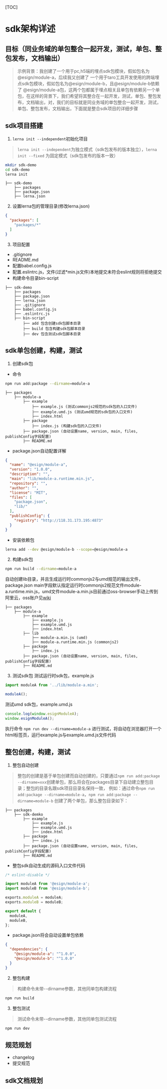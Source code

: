 [TOC]

# sdk架构详述
## 目标（同业务域的单包整合一起开发，测试，单包、整包发布，文档输出）
> 示例背景：我创建了一个用于pc,h5端的埋点sdk包模块，假如包名为@esign/module-a，后续我又创建了
一个用于taro工具开发使用的跨端埋点sdk包模块，假如包名为@esign/module-b，且@esign/module-b依赖了
@esign/module-a包，这两个包都属于埋点相关且单包有依赖另一个单包，在这样的背景下，我们希望将其整合在一起开发，测试，单包、整包发布，文档输出，对，我们的目标就是同业务域的单包整合一起开发，测试，单包、整包发布，文档输出，下面就是整合sdk项目的详细步骤

## sdk项目搭建
1. `lerna init --independent`初始化项目
> `lerna init --independent`为独立模式（sdk包发布的版本独立），`lerna init --fixed` 为固定模式（sdk包发布的版本一致）
```bash
mkdir sdk-demo
cd sdk-demo
lerna init
```
```
├── sdk-demo
    ├── packages
    ├── package.json
    ├── lerna.json
```

2. 设置lerna包的管理目录(修改lerna.json)
```json
{
  "packages": [
    "packages/*"
  ]
}
```

3. 项目配置
  - .gitignore
  - README.md
  - 配置babel.config.js
  - 配置.eslintrc.js，文件(过滤*min.js文件)本地提交未符合eslint规则将拒绝提交
  - 构建命令目录bin-script
```
├── sdk-demo
    ├── packages
    ├── package.json
    ├── lerna.json
    ├── .gitignore
    ├── babel.config.js
    ├── .eslintrc.js
    ├── bin-script
        ├── add 包含创建sdk包脚本目录
        ├── build 包含构建sdk包脚本目录
        ├── dev 包含测试sdk包脚本目录
```


## sdk单包创建，构建，测试

1. 创建sdk包
- 命令
```bash
npm run add:package --dirname=module-a
```
```
├── packages
    ├── module-a
        ├── example
            ├── example.js (测试commonjs2规范的sdk包的入口文件)
            ├── example.umd.js (测试umd规范的sdk包的入口文件)
            ├── index.html
        ├── package
            ├── index.js (构建sdk包的入口文件)
        ├── package.json (自动设置name, version, main, files, publishConfig字段配置)
        ├── README.md
```
- package.json自动配置详解
```json
{
  "name": "@esign/module-a",
  "version": "1.0.0",
  "description": "",
  "main": "lib/module-a.runtime.min.js",
  "repository": "",
  "author": "",
  "license": "MIT",
  "files": [
    "package.json",
    "lib/"
  ],
  "publishConfig": {
    "registry": "http://118.31.173.195:4873"
  }
}

```
- 安装依赖包
```bash
lerna add --dev @esign/module-b --scope=@esign/module-a
```

2. 构建sdk包
```bash
npm run build --dirname=module-a
```
自动创建lib目录，并且生成运行时commonjs2与umd规范的输出文件，package.json main字段默认指定运行时commonjs2规范文件module-a.runtime.min.js，umd文件module-a.min.js目前通过oss-browser手动上传到阿里云，oss账户见[wiki](http://wiki.timevale.cn:8081/pages/viewpage.action?pageId=31916068)
```
├── packages
    ├── module-a
        ├── example
            ├── example.js
            ├── example.umd.js
            ├── index.html
        ├── lib
            ├── module-a.min.js (umd)
            ├── module-a.runtime.min.js (commonjs2)
        ├── package
            ├── index.js
        ├── package.json (自动设置name, version, main, files, publishConfig字段配置)
        ├── README.md
```

3. 测试sdk包
测试运行时sdk包，example.js
```js
import moduleA from '../lib/module-a.min';

moduleA();
```

测试umd sdk包，example.umd.js
```js
console.log(window.esignModuleA);
window.esignModuleA();
```

执行命令 `npm run dev --dirname=module-a` 进行测试，将自动在浏览器打开一个html标签页，运行example.js与example.umd.js文件代码



## 整包创建，构建，测试
1. 整包自动创建

> 整包的创建是基于单包创建而自动创建的，只要通过`npm run add:package --dirname=xxx`创建单包，那么将会在packages目录下自动建立整包目录；整包的目录名跟sdk项目目录名保持一致， 例如：通过命令`npm run add:package --dirname=module-a`，`npm run add:package --dirname=module-b` 创建了两个单包，那么整包目录如下：
```
├── packages
    ├── sdk-demko
        ├── example
            ├── example.js
            ├── example.umd.js
            ├── index.html
        ├── package
            ├── index.js
        ├── package.json (自动设置name, version, main, files, publishConfig字段配置)
        ├── README.md
```

- 整包sdk自动生成的源码入口文件代码
```js
/* eslint-disable */

import moduleA from '@esign/module-a';
import moduleB from '@esign/module-b';

exports.moduleA = moduleA;
exports.moduleB = moduleB;

export default {
  moduleA,
  moduleB,
};
```
- package.json将会自动设置单包依赖
```json
{
  "dependencies": {
    "@esign/module-a": "^1.0.0",
    "@esign/module-b": "^1.0.0"
  }
}
```

2. 整包构建
> 构建命令未带--dirname参数，其他同单包构建流程
```bash
npm run build
```

3. 整包测试
> 测试命令未带--dirname参数，其他同单包测试流程
```bash
npm run dev
```


## 规范规划
  - changelog
  - 提交规范

## sdk文档规划
